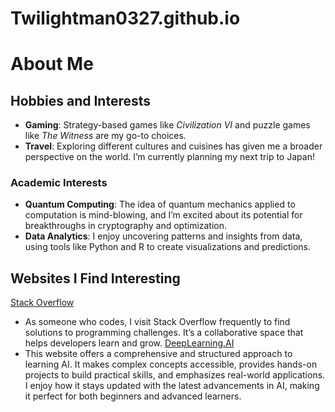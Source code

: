# Twilightman0327.github.io
# About Me
## Hobbies and Interests
    
- **Gaming**: Strategy-based games like *Civilization VI* and puzzle games like *The Witness* are my go-to choices.    
- **Travel**: Exploring different cultures and cuisines has given me a broader perspective on the world. I’m currently planning my next trip to Japan!  

### Academic Interests

- **Quantum Computing**: The idea of quantum mechanics applied to computation is mind-blowing, and I’m excited about its potential for breakthroughs in cryptography and optimization.    
- **Data Analytics**: I enjoy uncovering patterns and insights from data, using tools like Python and R to create visualizations and predictions. 

## Websites I Find Interesting
 [Stack Overflow](https://stackoverflow.com)  
   - As someone who codes, I visit Stack Overflow frequently to find solutions to programming challenges. It’s a collaborative space that helps developers learn and grow.
 [DeepLearning.AI](https://www.deeplearning.ai)  
   - This website offers a comprehensive and structured approach to learning AI. It makes complex concepts accessible, provides hands-on projects to build practical skills, and emphasizes real-world applications. I enjoy how it stays updated with the latest advancements in AI, making it perfect for both beginners and advanced learners.
